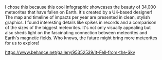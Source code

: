 I chose this because this cool infographic showcases the beauty of 34,000 meteorites that have fallen on Earth. It's created by a UK-based designer!  The map and timeline of impacts per year are presented in clean, stylish graphics. I found interesting details like spikes in records and a comparison of the sizes of the biggest meteorites. It's not only visually appealing but also sheds light on the fascinating connection between meteorites and Earth's magnetic fields. Who knows, the future might bring more meteorites for us to explore!

https://www.behance.net/gallery/95352539/It-Fell-from-the-Sky
